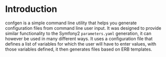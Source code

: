 # Introduction
confgen is a simple command line utility that helps you generate configuration files from command line user input. It was designed to provide similar functionality to the Symfony2 `parameters.yaml` generation, it can however be used in many different ways. It uses a configuration file that defines a list of variables for which the user will have to enter values, with those variables defined, it then generates files based on ERB templates.
